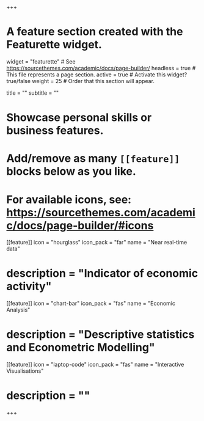 +++
# A feature section created with the Featurette widget.
widget = "featurette"  # See https://sourcethemes.com/academic/docs/page-builder/
headless = true  # This file represents a page section.
active = true  # Activate this widget? true/false
weight = 25  # Order that this section will appear.

title = ""
subtitle = ""

# Showcase personal skills or business features.
# 
# Add/remove as many `[[feature]]` blocks below as you like.
# 
# For available icons, see: https://sourcethemes.com/academic/docs/page-builder/#icons


 [[feature]]
  icon = "hourglass"
  icon_pack = "far"
  name = "Near real-time data"
#  description = "Indicator of economic activity"


[[feature]]
  icon = "chart-bar"
  icon_pack = "fas"
  name = "Economic Analysis"
#  description = "Descriptive statistics and Econometric Modelling"

  
[[feature]]
  icon = "laptop-code"
  icon_pack = "fas"
  name = "Interactive Visualisations"
#  description = ""


+++
